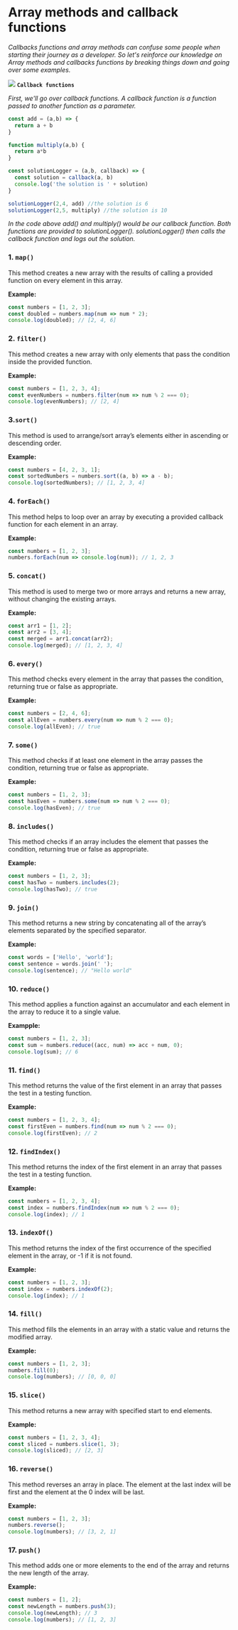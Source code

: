 # Array methods and callback functions
_Callbacks functions and array methods can confuse some people when starting their journey as a developer. So let's reinforce our knowledge on Array methods and callbacks functions by breaking things down and going over some examples._

![](./DALL·E%202024-12-21%2021.48.55%20-%20An%20ultra-simple%20and%20readable%20infographic%20explaining%20JavaScript%20Array%20methods%20in%20English.%20Each%20method%20(push,%20pop,%20map,%20filter,%20find)%20is%20displayed%20in%20a%20.webp)
**`Callback functions`**


_First, we'll go over callback functions. A callback function is a function passed to another function as a parameter._


```javascript
const add = (a,b) => {
  return a + b
}

function multiply(a,b) {
  return a*b
}

const solutionLogger = (a,b, callback) => {
  const solution = callback(a, b)
  console.log('the solution is ' + solution)
}

solutionLogger(2,4, add) //the solution is 6
solutionLogger(2,5, multiply) //the solution is 10
```
_In the code above add() and multiply() would be our callback function. Both functions are provided to solutionLogger(). solutionLogger() then calls the callback function and logs out the solution._ </br>
### 1. `map()`
This method creates a new array with the results of calling a provided function on every element in this array.

**Example:**
```javascript
const numbers = [1, 2, 3];
const doubled = numbers.map(num => num * 2);
console.log(doubled); // [2, 4, 6]
```
### 2. `filter()`
This method creates a new array with only elements that pass the condition inside the provided function.

**Example:**
```javascript
const numbers = [1, 2, 3, 4];
const evenNumbers = numbers.filter(num => num % 2 === 0);
console.log(evenNumbers); // [2, 4]
```
### 3.`sort()`
This method is used to arrange/sort array’s elements either in ascending or descending order.

**Example:**
```javascript
const numbers = [4, 2, 3, 1];
const sortedNumbers = numbers.sort((a, b) => a - b);
console.log(sortedNumbers); // [1, 2, 3, 4]
```
### 4. `forEach()`
This method helps to loop over an array by executing a provided callback function for each element in an array.

**Example:**
```javascript
const numbers = [1, 2, 3];
numbers.forEach(num => console.log(num)); // 1, 2, 3
```
### 5. `concat()`
This method is used to merge two or more arrays and returns a new array, without changing the existing arrays.

**Example:**
```javascript
const arr1 = [1, 2];
const arr2 = [3, 4];
const merged = arr1.concat(arr2);
console.log(merged); // [1, 2, 3, 4]
```
### 6. `every()`
This method checks every element in the array that passes the condition, returning true or false as appropriate.

**Example:**
```javascript
const numbers = [2, 4, 6];
const allEven = numbers.every(num => num % 2 === 0);
console.log(allEven); // true
```
### 7. `some()`
This method checks if at least one element in the array passes the condition, returning true or false as appropriate.

**Example:**
```javascript
const numbers = [1, 2, 3];
const hasEven = numbers.some(num => num % 2 === 0);
console.log(hasEven); // true
```
### 8. `includes()`
This method checks if an array includes the element that passes the condition, returning true or false as appropriate.

**Example:**
```javascript
const numbers = [1, 2, 3];
const hasTwo = numbers.includes(2);
console.log(hasTwo); // true
```
### 9. `join()`
This method returns a new string by concatenating all of the array’s elements separated by the specified separator.

**Example:**
```javascript
const words = ['Hello', 'world'];
const sentence = words.join(' ');
console.log(sentence); // "Hello world"
```
### 10. `reduce()`
This method applies a function against an accumulator and each element in the array to reduce it to a single value.

**Exampple:**
```javascript
const numbers = [1, 2, 3];
const sum = numbers.reduce((acc, num) => acc + num, 0);
console.log(sum); // 6
```
### 11. `find()`
This method returns the value of the first element in an array that passes the test in a testing function.

**Example:**
```javascript
const numbers = [1, 2, 3, 4];
const firstEven = numbers.find(num => num % 2 === 0);
console.log(firstEven); // 2
```
### 12. `findIndex()`
This method returns the index of the first element in an array that passes the test in a testing function.

**Example:**
```javascript
const numbers = [1, 2, 3, 4];
const index = numbers.findIndex(num => num % 2 === 0);
console.log(index); // 1
```
### 13. `indexOf()`
This method returns the index of the first occurrence of the specified element in the array, or -1 if it is not found.

**Example:**
```javascript
const numbers = [1, 2, 3];
const index = numbers.indexOf(2);
console.log(index); // 1
```
### 14. `fill()`
This method fills the elements in an array with a static value and returns the modified array.

**Example:**
```javascript
const numbers = [1, 2, 3];
numbers.fill(0);
console.log(numbers); // [0, 0, 0]
```
### 15. `slice()`
This method returns a new array with specified start to end elements.

**Example:**
```javascript
const numbers = [1, 2, 3, 4];
const sliced = numbers.slice(1, 3);
console.log(sliced); // [2, 3]
```
### 16. `reverse()`
This method reverses an array in place. The element at the last index will be first and the element at the 0 index will be last.

**Example:**
```javascript
const numbers = [1, 2, 3];
numbers.reverse();
console.log(numbers); // [3, 2, 1]
```
### 17. `push()`
This method adds one or more elements to the end of the array and returns the new length of the array.

**Example:**
```javascript
const numbers = [1, 2];
const newLength = numbers.push(3);
console.log(newLength); // 3
console.log(numbers); // [1, 2, 3]
```


